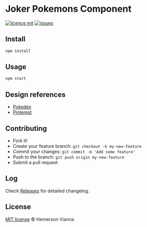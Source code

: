 # Joker Pokemons Component

[![licence mit](https://img.shields.io/badge/license-MIT-blue.svg?style=flat-square)](http://hemersonvianna.mit-license.org/)
[![issues](https://img.shields.io/github/issues/joker-solutions/joker-pokemons-component.svg?style=flat-square)](https://github.com/joker-solutions/joker-pokemons-component/issues)

## Install

```bash
npm install
```

## Usage

```bash 
npm start
```

## Design references

- [Pokedex](http://www.pokemon.com/br/pokedex/)
- [Pinterest](https://br.pinterest.com/search/pins/?q=pokemons&rs=typed&0=pokemons%7Ctyped)

## Contributing

- Fork it!
- Create your feature branch: `git checkout -b my-new-feature`
- Commit your changes: `git commit -m 'Add some feature'`
- Push to the branch: `git push origin my-new-feature`
- Submit a pull request

## Log

Check [Releases](https://github.com/joker-solutions/joker-pokemons-component/releases) for detailed changelog.

## License

[MIT license](http://hemersonvianna.mit-license.org/) © Hemerson Vianna
